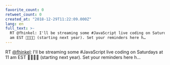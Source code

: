 ```yaml
---
favorite_count: 0
retweet_count: 0
created_at: "2018-12-29T11:22:09.000Z"
lang: en
full_text: >-
  RT @fhinkel: I'll be streaming some #JavaScript live coding on Saturdays at 11
  am EST 👩🏻‍💻🎥 (starting next year). Set your reminders here h…
---
```


RT [@fhinkel](https://twitter.com/fhinkel): I'll be streaming some #JavaScript
live coding on Saturdays at 11 am EST 👩🏻‍💻🎥 (starting next year). Set your
reminders here h…
